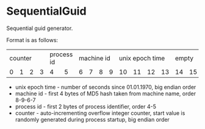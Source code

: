 # SequentialGuid
Sequential guid generator.

Format is as follows:

<table>
  <tr>
    <td colspan="4">counter</td>
    <td colspan="2">process id</td>
    <td colspan="4">machine id</td>
    <td colspan="4">unix epoch time</td>
    <td colspan="2">empty</td>
  </tr>
  <tr>
    <td>0</td>
    <td>1</td>
    <td>2</td>
    <td>3</td>
    <td>4</td>
    <td>5</td>
    <td>6</td>
    <td>7</td>
    <td>8</td>
    <td>9</td>
    <td>10</td>
    <td>11</td>
    <td>12</td>
    <td>13</td>
    <td>14</td>
    <td>15</td>
  </tr>
</table>

* unix epoch time - number of seconds since 01.01.1970, big endian order
* machine id - first 4 bytes of MD5 hash taken from machine name, order 8-9-6-7
* process id - first 2 bytes of process identifier, order 4-5
* counter - auto-incrementing overflow integer counter, start value is randomly generated during process startup, big endian order
